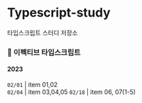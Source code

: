 # Typescript-study
타입스크립트 스터디 저장소

### 📖 이펙티브 타입스크립트
#### 2023
`02/01` | item 01,02 <br/>
`02/04` | item 03,04,05
`02/18` | item 06, 07(1-5)
